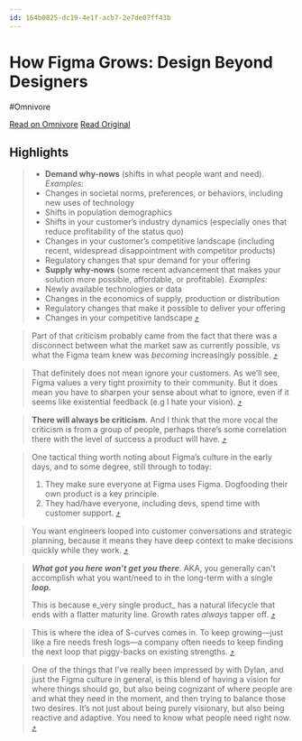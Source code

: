```yaml
---
id: 164b0025-dc19-4e1f-acb7-2e7de07ff43b
---
```


# How Figma Grows: Design Beyond Designers
#Omnivore

[Read on Omnivore](https://omnivore.app/me/how-figma-grows-design-beyond-designers-191d4b4f6ef)
[Read Original](https://www.howtheygrow.co/p/how-figma-grows)

## Highlights

> * **Demand why-nows** (shifts in what people want and need). _Examples:_  
> * Changes in societal norms, preferences, or behaviors, including new uses of technology  
> * Shifts in population demographics  
> * Shifts in your customer’s industry dynamics (especially ones that reduce profitability of the status quo)  
> * Changes in your customer’s competitive landscape (including recent, widespread disappointment with competitor products)  
> * Regulatory changes that spur demand for your offering
> * **Supply why-nows** (some recent advancement that makes your solution more possible, affordable, or profitable). _Examples:_  
> * Newly available technologies or data  
> * Changes in the economics of supply, production or distribution  
> * Regulatory changes that make it possible to deliver your offering  
> * Changes in your competitive landscape [⤴️](https://omnivore.app/me/how-figma-grows-design-beyond-designers-191d4b4f6ef#6d1eb0ae-5bdc-4c3f-b746-d9741618465b)  

> Part of that criticism probably came from the fact that there was a disconnect between what the market saw as currently possible, vs what the Figma team knew was _becoming_ increasingly possible. [⤴️](https://omnivore.app/me/how-figma-grows-design-beyond-designers-191d4b4f6ef#f84c61a6-da70-40c0-8839-00b6e8f22eba)  

> That definitely does not mean ignore your customers. As we’ll see, Figma values a very tight proximity to their community. But it does mean you have to sharpen your sense about what to ignore, even if it seems like existential feedback (e.g I hate your vision). [⤴️](https://omnivore.app/me/how-figma-grows-design-beyond-designers-191d4b4f6ef#a1132c54-4ea6-4b63-8ed5-d8a1455c2074)  

> **There will always be criticism.** And I think that the more vocal the criticism is from a group of people, perhaps there’s some correlation there with the level of success a product will have. [⤴️](https://omnivore.app/me/how-figma-grows-design-beyond-designers-191d4b4f6ef#42c59f86-7849-4828-9ad8-fb1dee7102a0)  

> One tactical thing worth noting about Figma’s culture in the early days, and to some degree, still through to today:
> 
> 1. They make sure everyone at Figma uses Figma. Dogfooding their own product is a key principle.
> 2. They had/have everyone, including devs, spend time with customer support. [⤴️](https://omnivore.app/me/how-figma-grows-design-beyond-designers-191d4b4f6ef#f48a0367-8cda-49c8-aaa7-ad6aa1ad36e1)  

> You want engineers looped into customer conversations and strategic planning, because it means they have deep context to make decisions quickly while they work. [⤴️](https://omnivore.app/me/how-figma-grows-design-beyond-designers-191d4b4f6ef#5476bde2-5be8-4da1-871d-3b672caaec64)  

> _**What got you here won’t get you there**_. AKA, you generally can't accomplish what you want/need to in the long-term with a single _**loop.**_ 
> 
> This is because e_very single product_ has a natural lifecycle that ends with a flatter maturity line. Growth rates _always_ tapper off. [⤴️](https://omnivore.app/me/how-figma-grows-design-beyond-designers-191d4b4f6ef#27159059-f7aa-4007-90eb-3916f78edebc)  

> This is where the idea of S-curves comes in. To keep growing—just like a fire needs fresh logs—a company often needs to keep finding the next loop that piggy-backs on existing strengths. [⤴️](https://omnivore.app/me/how-figma-grows-design-beyond-designers-191d4b4f6ef#f97f4a95-ecaf-4118-a44d-0b14a691bc75)  

> One of the things that I've really been impressed by with Dylan, and just the Figma culture in general, is this blend of having a vision for where things should go, but also being cognizant of where people are and what they need in the moment, and then trying to balance those two desires. It’s not just about being purely visionary, but also being reactive and adaptive. You need to know what people need right now. [⤴️](https://omnivore.app/me/how-figma-grows-design-beyond-designers-191d4b4f6ef#9f203641-84a4-4684-bf22-d37211389cc2)  

